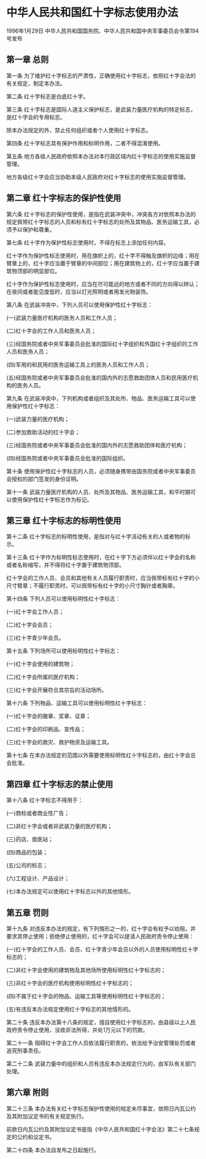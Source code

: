 # 中华人民共和国红十字标志使用办法

1996年1月29日 中华人民共和国国务院、中华人民共和国中央军事委员会令第194号发布　

<!-- INFO END -->

## 第一章 总则

第一条 为了维护红十字标志的严肃性，正确使用红十字标志，依照红十字会法的有关规定，制定本办法。

第二条 红十字标志是白底红十字。

第三条 红十字标志是国际人道主义保护标志，是武装力量医疗机构的特定标志，是红十字会的专用标志。

除本办法规定的外，禁止任何组织或者个人使用红十字标志。

第四条 红十字标志具有保护作用和标明作用，二者不得混淆使用。

第五条 地方各级人民政府依照本办法对本行政区域内红十字标志的使用实施监督管理。

地方各级红十字会应当协助本级人民政府对红十字标志的使用实施监督管理。

## 第二章 红十字标志的保护性使用

第六条 红十字标志的保护性使用，是指在武装冲突中，冲突各方对依照本办法的规定佩带红十字标志的人员和标有红十字标志的处所及其物品、医务运输工具，必须予以保护和尊重。

第七条 红十字作为保护性标志使用时，不得在标志上添加任何内容。

红十字作为保护性标志使用时，用在旗帜上的，红十字不得触及旗帜的边缘；用在臂章上的，红十字应当置于臂章的中间部位；用在建筑物上的，红十字应当置于建筑物顶部的明显部位。

红十字作为保护性标志使用时，应当在尽可能远的地方或者不同的方向得以辨认；在夜间或者能见度低时，应当以灯光照明或者用发光物装饰。

第八条 在武装冲突中，下列人员可以使用保护性红十字标志：

(一)武装力量医疗机构的医务人员和工作人员；

(二)红十字会的工作人员和医务人员；

(三)经国务院或者中央军事委员会批准的国际红十字组织和外国红十字组织的工作人员和医务人员；

(四)军用的和民用的医务运输工具上的医务人员和工作人员；

(五)经国务院或者中央军事委员会批准的国内外的志愿救助团体人员和民用医疗机构的医务人员。

第九条 在武装冲突中，下列机构或者组织及其处所、物品、医务运输工具可以使用保护性红十字标志：

(一)武装力量的医疗机构；

(二)参加救助活动的红十字会；

(三)经国务院或者中央军事委员会批准的国内外的志愿救助团体和医疗机构；

(四)经国务院或者中央军事委员会批准的国际组织。

第十条 使用保护性红十字标志的人员，必须随身携带由国务院或者中央军事委员会授权的部门签发的身份证明。

第十一条 武装力量医疗机构的人员、处所及其物品、医务运输工具，和平时期可以使用保护性红十字标志作为标记。

## 第三章 红十字标志的标明性使用

第十二条 红十字标志的标明性使用，是指对与红十字活动有关的人或者物的标示。

第十三条 红十字作为标明性标志使用时，在红十字下方必须伴以红十字会的名称或者名称缩写，并不得将红十字置于建筑物顶部。

红十字会的工作人员、会员和其他有关人员履行职责时，应当佩带标有红十字的小尺寸臂章；不履行职责时，可以佩带标有红十字的小尺寸胸针或者胸章。

第十四条 下列人员可以使用标明性红十字标志：

(一)红十字会工作人员；

(二)红十字会会员；

(三)红十字青少年会员。

第十五条 下列场所可以使用标明性红十字标志：

(一)红十字会使用的建筑物；

(二)红十字会所属的医疗机构；

(三)红十字会开展符合其宗旨的活动场所。

第十六条 下列物品、运输工具可以使用标明性红十字标志：

(一)红十字会的徽章、奖章、证章；

(二)红十字会的印刷品、宣传品；

(三)红十字会的救灾、救护物资及运输工具。

第十七条 在本办法规定的范围以外需要使用标明性红十字标志的，由红十字会总会批准。

## 第四章 红十字标志的禁止使用

第十八条 红十字标志不得用于：

(一)商标或者商业性广告；

(二)非红十字会或者非武装力量的医疗机构；

(三)药店、兽医站；

(四)商品的包装；

(五)公司的标志；

(六)工程设计、产品设计；

(七)本办法规定可以使用红十字标志以外的其他情形。

## 第五章 罚则

第十九条 对违反本办法的规定，有下列情形之一的，红十字会有权予以劝阻，并要求其停止使用；拒绝停止使用的，红十字会可以提请人民政府责令停止使用：

(一)红十字会的工作人员、会员、红十字青少年会员以外的人员使用标明性红十字标志的；

(二)非红十字会使用的建筑物及其他场所使用标明性红十字标志的；

(三)非红十字会的医疗机构使用标明性红十字标志的；

(四)不属于红十字会的物品、运输工具等使用标明性红十字标志的；

(五)有违反本办法规定使用红十字标志的其他情形的。

第二十条 违反本办法第十八条的规定，擅自使用红十字标志的，由县级以上人民政府责令停止使用，没收非法所得，并处1万元以下的罚款。

第二十一条 阻碍红十字会工作人员依法履行职责的，依法给予治安管理处罚或者追究刑事责任。

第二十二条 武装力量中的组织和人员有违反本办法规定行为的，由军队有关部门处理。

## 第六章 附则

第二十三条 本办法有关红十字标志保护性使用的规定未尽事宜，依照日内瓦公约及其附加议定书的有关规定执行。

前款日内瓦公约及其附加议定书是指《中华人民共和国红十字会法》第二十七条规定的公约和议定书。

第二十四条 本办法自发布之日起施行。